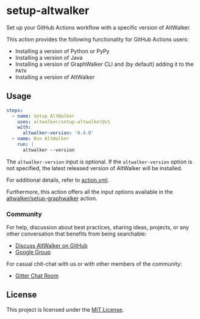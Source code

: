 # setup-altwalker

Set up your GitHub Actions workflow with a specific version of AltWalker.

This action provides the following functionality for GitHub Actions users:

* Installing a version of Python or PyPy
* Installing a version of Java
* Installing a version of GraphWalker CLI and (by default) adding it to the `PATH`
* Installing a version of AltWalker

## Usage

```yml
steps:
  - name: Setup AltWalker
    uses: altwalker/setup-altwalker@v1
    with:
      altwalker-version: '0.4.0'
  - name: Run AltWalker
    run: |
      altwalker --version

```

The `altwalker-version` input is optional. If the `altwalker-version` option is not specified, the latest released version of AltWalker will be installed.

For additional details, refer to [action.yml](action.yml).

Furthermore, this action offers all the input options available in the [altwalker/setup-graphwalker](https://github.com/altwalker/setup-graphwalker) action.

### Community

For help, discussion about best practices, sharing ideas, projects, or any other conversation that benefits from being searchable:

* [Discuss AltWalker on GitHub](https://github.com/orgs/altwalker/discussions)
* [Google Group](https://groups.google.com/g/altwalker)

For casual chit-chat with us or with other members of the community: 

* [Gitter Chat Room](https://groups.google.com/g/altwalker)

## License

This project is licensed under the [MIT License](LICENSE).
